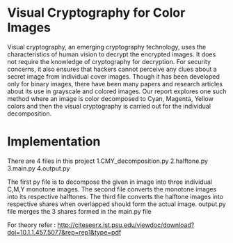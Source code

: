 # Visual Cryptography for Color Images
Visual cryptography, an emerging cryptography technology, uses the characteristics of human vision to decrypt the encrypted images. It does not require the knowledge of cryptography for decryption. For security concerns, it also ensures that hackers cannot perceive any clues about a secret image from individual cover images. Though it has been developed only for binary images, there have been many papers and research articles about its use in grayscale and colored images. Our report explores one such method where an image is color decomposed to Cyan, Magenta, Yellow colors and then the visual cryptography is carried out for the individual decomposition.

# Implementation
There are 4 files in this project
1.CMY_decomposition.py
2.halftone.py
3.main.py
4.output.py

The first py file is to decompose the given in image into three individual C,M,Y monotone images.
The second file converts the monotone images into its respective halftones.
The third file converts the halftone images into respective shares when overlapped should form the actual image.
output.py file merges the 3 shares formed in the main.py file

For theory refer : http://citeseerx.ist.psu.edu/viewdoc/download?doi=10.1.1.457.5077&rep=rep1&type=pdf
